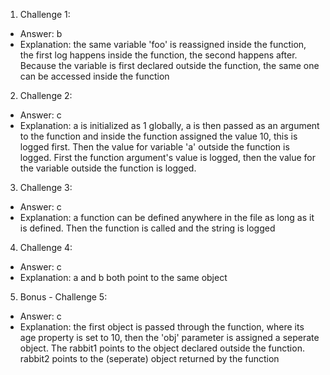 1. Challenge 1:
  - Answer: b
  - Explanation: the same variable 'foo' is reassigned inside the function, the first log happens inside the function, the second happens after. Because the variable is first declared outside the function, the same one can be accessed inside the function


2. Challenge 2:
  - Answer: c
  - Explanation: a is initialized as 1 globally, a is then passed as an argument to the function and inside the function assigned the value 10, this is logged first. Then the value for variable 'a' outside the function is logged. First the function argument's value is logged, then the value for the variable outside the function is logged.


3. Challenge 3:
  - Answer: c
  - Explanation: a function can be defined anywhere in the file as long as it is defined. Then the function is called and the string is logged


4. Challenge 4:
  - Answer: c 
  - Explanation: a and b both point to the same object


5. Bonus - Challenge 5:
  - Answer: c 
  - Explanation: the first object is passed through the function, where its age property is set to 10, then the 'obj' parameter is assigned a seperate object. The rabbit1 points to the object declared outside the function. rabbit2 points to the (seperate) object returned by the function
